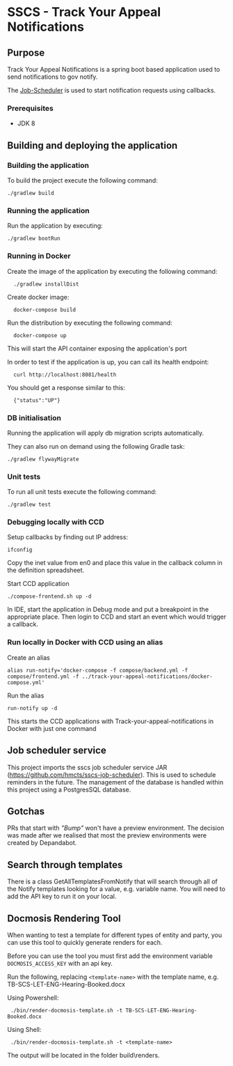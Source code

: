 # SSCS - Track Your Appeal Notifications

## Purpose
Track Your Appeal Notifications is a spring boot based application used to send notifications to gov notify. 

The [Job-Scheduler](https://github.com/hmcts/job-scheduler) is used to start notification requests using callbacks.

### Prerequisites

- JDK 8

## Building and deploying the application
  
### Building the application

To build the project execute the following command:

```
./gradlew build
```

### Running the application

Run the application by executing:

```
./gradlew bootRun
```

### Running in Docker
Create the image of the application by executing the following command:

```
  ./gradlew installDist
```

Create docker image:

```
  docker-compose build
```

Run the distribution by executing the following command:

```
  docker-compose up
```

This will start the API container exposing the application's port

In order to test if the application is up, you can call its health endpoint:

```
  curl http://localhost:8081/health
```

You should get a response similar to this:

```
  {"status":"UP"}
```


### DB initialisation

Running the application will apply db migration scripts automatically.

They can also run on demand using the following Gradle task:

```
./gradlew flywayMigrate
```

### Unit tests

To run all unit tests execute the following command:

```
./gradlew test
```

### Debugging locally with CCD

Setup callbacks by finding out IP address:
```
ifconfig
```
Copy the inet value from en0 and place this value in the callback column in the definition spreadsheet.

Start CCD application
```
./compose-frontend.sh up -d
```
In IDE, start the application in Debug mode and put a breakpoint in the appropriate place. Then login to CCD and start an event which would trigger a callback.

### Run locally in Docker with CCD using an alias

Create an alias
```
alias run-notify='docker-compose -f compose/backend.yml -f compose/frontend.yml -f ../track-your-appeal-notifications/docker-compose.yml'
```
Run the alias
```
run-notify up -d
```
This starts the CCD applications with Track-your-appeal-notifications in Docker with just one command

## Job scheduler service

This project imports the sscs job scheduler service JAR (https://github.com/hmcts/sscs-job-scheduler).
This is used to schedule reminders in the future. The management of the database is handled within this 
project using a PostgresSQL database.


## Gotchas

PRs that start with _"Bump"_ won't have a preview environment. The decision was made after we realised that most the preview environments were created by Depandabot.

## Search through templates

There is a class GetAllTemplatesFromNotify that will search through all of the Notify templates looking for a value, e.g. variable name. You will need to add the API key to run it on your local.

## Docmosis Rendering Tool

When wanting to test a template for different types of entity and party, you can use this tool to quickly generate renders for each.

Before you can use the tool you must first add the environment variable `DOCMOSIS_ACCESS_KEY` with an api key.

Run the following, replacing `<template-name>` with the template name, e.g. TB-SCS-LET-ENG-Hearing-Booked.docx

Using Powershell:
```
 ./bin/render-docmosis-template.sh -t TB-SCS-LET-ENG-Hearing-Booked.docx
```

Using Shell:
```
 ./bin/render-docmosis-template.sh -t <template-name>
```

The output will be located in the folder build\renders.
